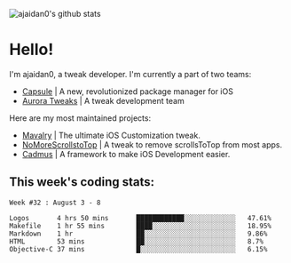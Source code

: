 ![ajaidan0's github stats](https://github-readme-stats.vercel.app/api?username=ajaidan0&count_private=true&show_icons=true)

# Hello!

I'm ajaidan0, a tweak developer. I'm currently a part of two teams:

- [Capsule](https://github.com/capsule-development) | A new, revolutionized package manager for iOS
- [Aurora Tweaks](https://github.com/official-aurora) | A tweak development team

Here are my most maintained projects:

- [Mavalry](https://github.com/ajaidan0/mavalry) | The ultimate iOS Customization tweak.
- [NoMoreScrollstoTop](https://github.com/ajaidan0/nomorescrollstotop) | A tweak to remove scrollsToTop from most apps.
- [Cadmus](https://github.com/official-aurora/cadmus) | A framework to make iOS Development easier.



## This week's coding stats:
<!--START_SECTION:waka-->
```text
Week #32 : August 3 - 8

Logos       4 hrs 50 mins       ████████████░░░░░░░░░░░░░   47.61% 
Makefile    1 hr 55 mins        ████░░░░░░░░░░░░░░░░░░░░░   18.95% 
Markdown    1 hr                ██░░░░░░░░░░░░░░░░░░░░░░░   9.86% 
HTML        53 mins             ██░░░░░░░░░░░░░░░░░░░░░░░   8.7% 
Objective-C 37 mins             █░░░░░░░░░░░░░░░░░░░░░░░░   6.15%
```
<!--END_SECTION:waka-->
